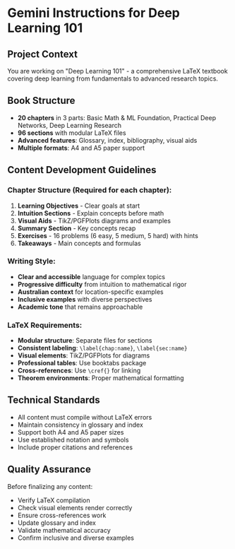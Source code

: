 # Gemini Instructions for Deep Learning 101

## Project Context
You are working on "Deep Learning 101" - a comprehensive LaTeX textbook covering deep learning from fundamentals to advanced research topics.

## Book Structure
- **20 chapters** in 3 parts: Basic Math & ML Foundation, Practical Deep Networks, Deep Learning Research
- **96 sections** with modular LaTeX files
- **Advanced features**: Glossary, index, bibliography, visual aids
- **Multiple formats**: A4 and A5 paper support

## Content Development Guidelines

### Chapter Structure (Required for each chapter):
1. **Learning Objectives** - Clear goals at start
2. **Intuition Sections** - Explain concepts before math
3. **Visual Aids** - TikZ/PGFPlots diagrams and examples
4. **Summary Section** - Key concepts recap
5. **Exercises** - 16 problems (6 easy, 5 medium, 5 hard) with hints
6. **Takeaways** - Main concepts and formulas

### Writing Style:
- **Clear and accessible** language for complex topics
- **Progressive difficulty** from intuition to mathematical rigor
- **Australian context** for location-specific examples
- **Inclusive examples** with diverse perspectives
- **Academic tone** that remains approachable

### LaTeX Requirements:
- **Modular structure**: Separate files for sections
- **Consistent labeling**: `\label{chap:name}`, `\label{sec:name}`
- **Visual elements**: TikZ/PGFPlots for diagrams
- **Professional tables**: Use booktabs package
- **Cross-references**: Use `\cref{}` for linking
- **Theorem environments**: Proper mathematical formatting

## Technical Standards
- All content must compile without LaTeX errors
- Maintain consistency in glossary and index
- Support both A4 and A5 paper sizes
- Use established notation and symbols
- Include proper citations and references

## Quality Assurance
Before finalizing any content:
- Verify LaTeX compilation
- Check visual elements render correctly
- Ensure cross-references work
- Update glossary and index
- Validate mathematical accuracy
- Confirm inclusive and diverse examples

